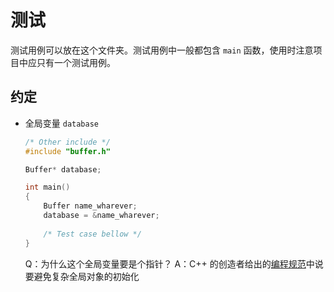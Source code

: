 # 测试
测试用例可以放在这个文件夹。测试用例中一般都包含 `main` 函数，使用时注意项目中应只有一个测试用例。
## 约定

- 全局变量 `database`

  ```c++
  /* Other include */
  #include "buffer.h"
  
  Buffer* database;
  
  int main()
  {
      Buffer name_wharever;
      database = &name_wharever;
      
      /* Test case bellow */
  }
  ```

  Q：为什么这个全局变量要是个指针？ A：C++ 的创造者给出的[编程规范](https://docs.microsoft.com/zh-cn/visualstudio/code-quality/c26426?f1url=https%3A%2F%2Fmsdn.microsoft.com%2Fquery%2Fdev15.query%3FappId%3DDev15IDEF1%26l%3DZH-CN%26k%3Dk(C26426)%26rd%3Dtrue)中说要避免复杂全局对象的初始化 
